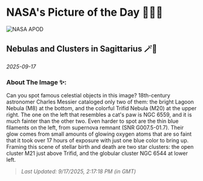 
# NASA's Picture of the Day 🧑‍🚀💫

  ![NASA APOD](https://apod.nasa.gov/apod/image/2509/SagNebs_DeWinter_4550.jpg)
  
  ## Nebulas and Clusters in Sagittarius 🪄🌌
  
  _2025-09-17_
  
  ### About The Image ✨: 
  
  Can you spot famous celestial objects in this image?  18th-century astronomer Charles Messier cataloged only two of them: the bright Lagoon Nebula (M8) at the bottom, and the colorful Trifid Nebula (M20) at the upper right.  The one on the left that resembles a cat's paw is NGC 6559, and it is much fainter than the other two.  Even harder to spot are the thin blue filaments on the left, from supernova remnant (SNR G007.5-01.7).  Their glow comes from small amounts of glowing oxygen atoms that are so faint that it took over 17 hours of exposure with just one blue color to bring up. Framing this scene of stellar birth and death are two star clusters: the open cluster M21 just above Trifid, and the globular cluster NGC 6544 at lower left.
  
  
  
  > _Last Updated: 9/17/2025, 2:17:18 PM (in GMT)_
  